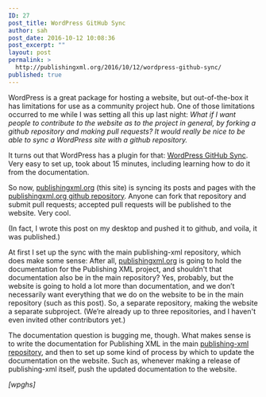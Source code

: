 ```yaml
---
ID: 27
post_title: WordPress GitHub Sync
author: sah
post_date: 2016-10-12 10:08:36
post_excerpt: ""
layout: post
permalink: >
  http://publishingxml.org/2016/10/12/wordpress-github-sync/
published: true
---
```

WordPress is a great package for hosting a website, but out-of-the-box it has limitations for use as a community project hub. One of those limitations occurred to me while I was setting all this up last night: _What if I want people to contribute to the website as to the project in general, by forking a github repository and making pull requests? It would really be nice to be able to sync a WordPress site with a github repository._

It turns out that WordPress has a plugin for that: [WordPress GitHub Sync](https://wordpress.org/plugins/wp-github-sync/). Very easy to set up, took about 15 minutes, including learning how to do it from the documentation.

So now, [publishingxml.org](http://publishingxml.org) (this site) is syncing its posts and pages with the [publishingxml.org github repository](https://github.com/BlackEarth/publishingxml_org). Anyone can fork that repository and submit pull requests; accepted pull requests will be published to the website. Very cool.

(In fact, I wrote this post on my desktop and pushed it to github, and voila, it was published.)

At first I set up the sync with the main publishing-xml repository, which does make some sense: After all, [publishingxml.org](http://publishingxml.org) is going to hold the documentation for the Publishing XML project, and shouldn't that documentation also be in the main repository? Yes, probably, but the website is going to hold a lot more than documentation, and we don’t necessarily want everything that we do on the website to be in the main repository (such as this post). So, a separate repository, making the website a separate subproject. (We’re already up to three repositories, and I haven't even invited other contributors yet.)

The documentation question is bugging me, though. What makes sense is to write the documentation for Publishing XML in the main [publishing-xml repository](https://github.com/BlackEarth/publishing-xml), and then to set up some kind of process by which to update the documentation on the website. Such as, whenever making a release of publishing-xml itself, push the updated documentation to the website.

_[wpghs]_